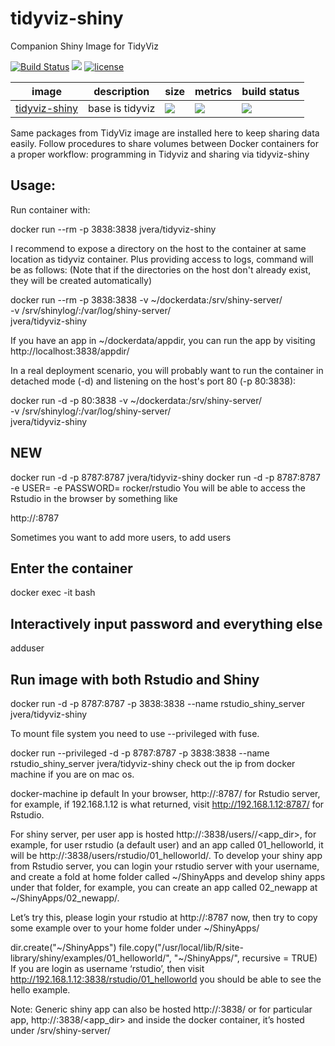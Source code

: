 # tidyviz-shiny
Companion Shiny Image for TidyViz

[![Build Status](https://img.shields.io/badge/build-passed-brightgreen.svg)](https://img.shields.io/badge/build-passed-brightgreen.svg) [![](https://images.microbadger.com/badges/version/jvera/tidyviz-shiny.svg)](https://microbadger.com/images/jvera/tidyviz-shiny "Get your own version badge on microbadger.com")  [![license](https://img.shields.io/badge/license-GPLv2-blue.svg)](https://opensource.org/licenses/GPL-2.0)


image            | description                               | size   | metrics | build status 
---------------- | ----------------------------------------- | ------ | ------- | --------------
[tidyviz-shiny](https://hub.docker.com/r/jvera/tidyviz-shiny)            |  base is tidyviz |[![](https://images.microbadger.com/badges/image/jvera/tidyviz-shiny.svg)](https://microbadger.com/images/jvera/tidyviz-shiny "Get your own image badge on microbadger.com")| [![](https://img.shields.io/docker/pulls/jvera/tidyviz-shiny.svg)](https://hub.docker.com/r/jvera/tidyviz-shiny) | [![](https://img.shields.io/docker/automated/jvera/tidyviz-shiny.svg)](https://hub.docker.com/r/jvera/tidyviz-shiny/builds)


Same packages from TidyViz image are installed here to keep sharing data easily. 
Follow procedures to share volumes between Docker containers for a proper workflow: programming in Tidyviz and sharing via tidyviz-shiny


## Usage:

Run container with:

docker run --rm -p 3838:3838 jvera/tidyviz-shiny

I recommend to expose a directory on the host to the container at same location as tidyviz container. Plus providing access to logs, command will be as follows:
(Note that if the directories on the host don't already exist, they will be created automatically)

docker run --rm -p 3838:3838 -v ~/dockerdata:/srv/shiny-server/ \
    -v /srv/shinylog/:/var/log/shiny-server/ \
    jvera/tidyviz-shiny

If you have an app in ~/dockerdata/appdir, you can run the app by visiting http://localhost:3838/appdir/

In a real deployment scenario, you will probably want to run the container in detached mode (-d) and listening on the host's port 80 (-p 80:3838):

docker run -d -p 80:3838 -v ~/dockerdata:/srv/shiny-server/ \
    -v /srv/shinylog/:/var/log/shiny-server/ \
    jvera/tidyviz-shiny




## NEW

docker run -d -p 8787:8787 jvera/tidyviz-shiny
docker run -d -p 8787:8787 -e USER=<username> -e PASSWORD=<password> rocker/rstudio
You will be able to access the Rstudio in the browser by something like

http://<your ip address>:8787

Sometimes you want to add more users, to add users

## Enter the container
docker exec -it <container-id> bash

## Interactively input password and everything else
adduser <username>
   
   
## Run image with both Rstudio and Shiny 

docker run  -d -p 8787:8787 -p 3838:3838 --name rstudio_shiny_server jvera/tidyviz-shiny

To mount file system you need to use --privileged with fuse.

docker run  --privileged -d -p 8787:8787 -p 3838:3838 --name rstudio_shiny_server jvera/tidyviz-shiny
check out the ip from docker machine if you are on mac os.

docker-machine ip default
In your browser, http://<url>:8787/ for Rstudio server, for example, if 192.168.1.12 is what returned, visit  http://192.168.1.12:8787/ for Rstudio.

For shiny server, per user app is hosted http://<url>:3838/users/<username of rstudio>/<app_dir>, for example, for user rstudio (a default user) and an app called 01_helloworld, it will be http://<url>:3838/users/rstudio/01_helloworld/. To develop your shiny app from Rstudio server, you can login your rstudio server with your username, and create a fold at home folder called ~/ShinyApps and develop shiny apps under that folder, for example, you can create an app called 02_newapp at  ~/ShinyApps/02_newapp/.

Let’s try this, please login your rstudio at http://<url>:8787 now, then try to copy some example over to your home folder under ~/ShinyApps/

dir.create("~/ShinyApps")
file.copy("/usr/local/lib/R/site-library/shiny/examples/01_helloworld/", "~/ShinyApps/", recursive = TRUE)
If you are login as username ‘rstudio’, then visit http://192.168.1.12:3838/rstudio/01_helloworld you should be able to see the hello example.

Note: Generic shiny app can also be hosted http://<url>:3838/ or for particular app, http://<url>:3838/<app_dir> and inside the docker container, it’s hosted under /srv/shiny-server/

